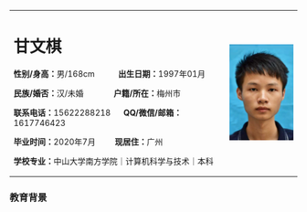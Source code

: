 <table border="0">
  <tr>
    <td width="75%">
      <h1>甘文棋</h1>
      <p><b>性别/身高：</b>男/168cm &nbsp;&nbsp;&nbsp;&nbsp;&nbsp;&nbsp;&nbsp;&nbsp;&nbsp; <b>出生日期：</b>1997年01月</p>  
      <p><b>民族/婚否：</b>汉/未婚  &nbsp;&nbsp;&nbsp;&nbsp;&nbsp;&nbsp;&nbsp;&nbsp;&nbsp;&nbsp;&nbsp;&nbsp; <b>户籍/所在：</b>梅州市</p>  
      <p><b>联系电话：</b>15622288218  &nbsp;&nbsp;&nbsp;&nbsp; <b>QQ/微信/邮箱：</b>1617746423</p>  
      <p><b>毕业时间：</b>2020年7月 &nbsp;&nbsp;&nbsp;&nbsp;&nbsp;&nbsp;&nbsp; <b>现居住：</b>广州</p>  
      <p><b>学校专业：</b>中山大学南方学院｜计算机科学与技术｜本科</p>  
    </td>
    <td width="25%">
      <img src="/chesschess.png" width="100%">      
    </td>
  </tr>
</table>
<p>
   <h3>教育背景</h3>
</p>
